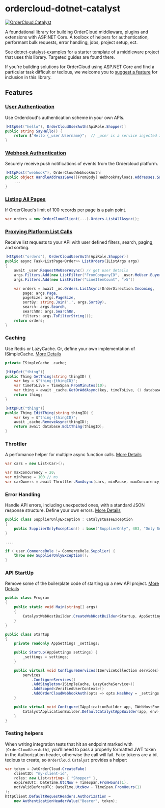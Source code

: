 # ordercloud-dotnet-catalyst

[![OrderCloud.Catalyst](https://img.shields.io/nuget/v/ordercloud-dotnet-catalyst.svg?maxAge=3600)](https://www.nuget.org/packages/ordercloud-dotnet-catalyst/)

A foundational library for building OrderCloud middleware, plugins and extensions with ASP.NET Core. A toolbox of helpers for authentication, performant bulk requests, error handling, jobs, project setup, ect.    

See [dotnet-catalyst-examples](https://github.com/ordercloud-api/dotnet-catalyst-examples) for a starter template of a middleware project that uses this library. Targeted guides are found there.

If you're building solutions for OrderCloud using ASP.NET Core and find a particular task difficult or tedious, we welcome you to [suggest a feature](https://github.com/ordercloud-api/ordercloud-dotnet-catalyst/issues/new) for inclusion in this library. 

## Features

### [User Authentication](https://github.com/ordercloud-api/ordercloud-dotnet-catalyst/tree/dev/library/OrderCloud.Catalyst/Auth/UserAuth)

Use Ordercloud's authentication scheme in your own APIs.

```c#
[HttpGet("hello"), OrderCloudUserAuth(ApiRole.Shopper)]
public string SayHello() {
    return $"Hello {_user.Username}";  // _user is a service injected in the constructor
}
```

### [Webhook Authentication](https://github.com/ordercloud-api/ordercloud-dotnet-catalyst/tree/dev/library/OrderCloud.Catalyst/Auth/WebhookAuth)

Securely receive push notifications of events from the Ordercloud platform.

```c#
[HttpPost("webhook"), OrderCloudWebhookAuth]
public object HandleAddressSave([FromBody] WebhookPayloads.Addresses.Save<MyConfigData> payload) {
    ...
}
```

### [Listing All Pages](./library/OrderCloud.Catalyst/DataMovement/ListAllAsync)

If OrderCloud's limit of 100 records per page is a pain point.

```c#
var orders = new OrderCloudClient(...).Orders.ListAllAsync();
```

### [Proxying Platform List Calls](https://github.com/ordercloud-api/ordercloud-dotnet-catalyst/tree/dev/library/OrderCloud.Catalyst/Models/ListOptions)

Receive list requests to your API with user defined filters, search, paging, and sorting.
```c#
[HttpGet("orders"), OrderCloudUserAuth(ApiRole.Shopper)]
public async Task<ListPage<Order>> ListOrders(IListArgs args)
{
    await _user.RequestMeUserAsync() // get user details
    args.Filters.Add(new ListFilter("FromCompanyID", _user.MeUser.Buyer.ID)) 
    args.Filters.Add(new ListFilter("LineItemCount", ">5"))

    var orders = await _oc.Orders.ListAsync(OrderDirection.Incoming,
        page: args.Page,
        pageSize: args.PageSize,
        sortBy: string.Join(',', args.SortBy),
        search: args.Search,
        searchOn: args.SearchOn,
        filters: args.ToFilterString());
    return orders;
}
```

### Caching 

Use Redis or LazyCache. Or, define your own implementation of ISimpleCache. [More Details](https://github.com/ordercloud-api/ordercloud-dotnet-catalyst/tree/dev/library/OrderCloud.Catalyst/DataMovement/Caching) 

```c#
private ISimpleCache _cache;

[HttpGet("thing")]
public Thing GetThing(string thingID) {
    var key = $"thing-{thingID}";
    var timeToLive = TimeSpan.FromMinutes(10);
    var thing = await _cache.GetOrAddAsync(key, timeToLive, () database.GetThing(thingID));
    return thing;
}

[HttpPut("thing")]
public Thing EditThing(string thingID) {
    var key = $"thing-{thingID}";
    await _cache.RemoveAsync(thingID);
    return await database.EditThing(thingID);
}
```

### Throttler 

A perfomance helper for multiple async function calls. [More Details](https://github.com/ordercloud-api/ordercloud-dotnet-catalyst/tree/dev/library/OrderCloud.Catalyst/DataMovement/Throttler)

```c# 
var cars = new List<Car>();

var maxConcurency = 20;
var minPause = 100 // ms
var carOwners = await Throttler.RunAsync(cars, minPause, maxConcurency, car => apiClient.GetCarOwner(car.ID);
```

### Error Handling  

Handle API errors, including unexpected ones, with a standard JSON response structure. Define your own errors. [More Details](https://github.com/ordercloud-api/ordercloud-dotnet-catalyst/tree/dev/library/OrderCloud.Catalyst/Errors)

```c#
public class SupplierOnlyException : CatalystBaseException
{
    public SupplierOnlyException() : base("SupplierOnly", 403, "Only Supplier users may perform this action.") { }
}

....

if (_user.CommerceRole != CommerceRole.Supplier) {
    throw new SupplierOnlyException();
}
```

### API StartUp

Remove some of the boilerplate code of starting up a new API project. [More Details](https://github.com/ordercloud-api/ordercloud-dotnet-catalyst/tree/dev/library/OrderCloud.Catalyst/Startup)

```c#
public class Program
{
    public static void Main(string[] args)
    {
        CatalystWebHostBuilder.CreateWebHostBuilder<Startup, AppSettings>(args).Build().Run();
    }
}

public class Startup
{
    private readonly AppSettings _settings;

    public Startup(AppSettings settings) {
        _settings = settings;
    }

    public virtual void ConfigureServices(IServiceCollection services) {
        services
            .ConfigureServices()
            .AddSingleton<ISimpleCache, LazyCacheService>()
            .AddScoped<VerifiedUserContext>()
            .AddOrderCloudWebhookAuth(opts => opts.HashKey = _settings.OrderCloudSettings.WebhookHashKey)
    }

    public virtual void Configure(IApplicationBuilder app, IWebHostEnvironment env) {
        CatalystApplicationBuilder.DefaultCatalystAppBuilder(app, env);
    }
}
```

### Testing helpers

When writing integration tests that hit an endpoint marked with `[OrderCloudUserAuth]`, you'll need to pass a properly formatted JWT token in the Authorization header, otherwise the call will fail. Fake tokens are a bit tedious to create, so `OrderCloud.Catalyst` provides a helper: 

```c#
var token = JwtOrderCloud.CreateFake(
    clientID: "my-client-id", 
    roles: new List<string> { "Shopper" },
    expiresUTC: DateTime.UtcNow + TimeSpan.FromHours(1),
    notValidBeforeUTC: DateTime.UtcNow - TimeSpan.FromHours(1)
);
httpClient.DefaultRequestHeaders.Authorization =
    new AuthenticationHeaderValue("Bearer", token);
```
